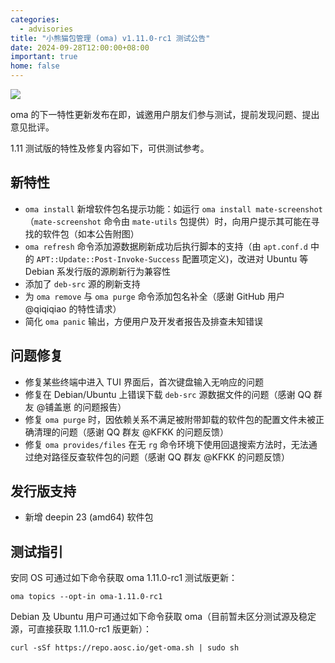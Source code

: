 ```yaml
---
categories:
  - advisories
title: "小熊猫包管理 (oma) v1.11.0-rc1 测试公告"
date: 2024-09-28T12:00:00+08:00
important: true
home: false
---
```

![](/assets/news/oma-1.11.0-rc1.png)



oma 的下一特性更新发布在即，诚邀用户朋友们参与测试，提前发现问题、提出意见批评。

1.11 测试版的特性及修复内容如下，可供测试参考。

## 新特性

- `oma install` 新增软件包名提示功能：如运行 `oma install mate-screenshot`（`mate-screenshot` 命令由 `mate-utils` 包提供）时，向用户提示其可能在寻找的软件包（如本公告附图）
- `oma refresh` 命令添加源数据刷新成功后执行脚本的支持（由 `apt.conf.d`  中的 `APT::Update::Post-Invoke-Success` 配置项定义)，改进对 Ubuntu 等 Debian 系发行版的源刷新行为兼容性
- 添加了 `deb-src` 源的刷新支持
- 为 `oma remove` 与 `oma purge` 命令添加包名补全（感谢 GitHub 用户 @qiqiqiao 的特性请求）
- 简化 `oma panic` 输出，方便用户及开发者报告及排查未知错误

## 问题修复

- 修复某些终端中进入 TUI 界面后，首次键盘输入无响应的问题
- 修复在 Debian/Ubuntu 上错误下载 `deb-src` 源数据文件的问题（感谢 QQ 群友 @铺盖崽 的问题报告）
- 修复 `oma purge` 时，因依赖关系不满足被附带卸载的软件包的配置文件未被正确清理的问题（感谢 QQ 群友 @KFKK 的问题反馈）
- 修复 `oma provides/files` 在无 `rg` 命令环境下使用回退搜索方法时，无法通过绝对路径反查软件包的问题（感谢 QQ 群友 @KFKK 的问题反馈）

## 发行版支持

- 新增 deepin 23 (amd64) 软件包

## 测试指引

安同 OS 可通过如下命令获取 oma 1.11.0-rc1 测试版更新：
```
oma topics --opt-in oma-1.11.0-rc1
```
Debian 及 Ubuntu 用户可通过如下命令获取 oma（目前暂未区分测试源及稳定源，可直接获取 1.11.0-rc1 版更新）：
```
curl -sSf https://repo.aosc.io/get-oma.sh | sudo sh
```
